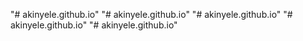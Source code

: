 "# akinyele.github.io" 
"# akinyele.github.io" 
"# akinyele.github.io" 
"# akinyele.github.io" 
"# akinyele.github.io" 

